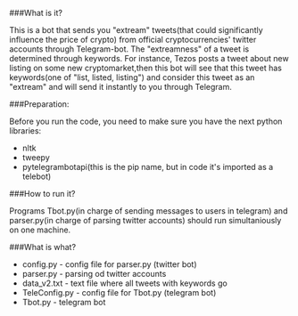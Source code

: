 ###What is it?

This is a bot that sends you  "extream" tweets(that could significantly influence the price of crypto) from official cryptocurrencies' twitter accounts through Telegram-bot. The "extreamness" of a tweet is determined through keywords.
For instance, Tezos posts a tweet about new listing on some new cryptomarket,then this bot will see that this tweet has keywords(one of "list, listed, listing") and consider this tweet as an "extream" and will send it instantly to you through Telegram. 

###Preparation:

Before you run the code, you need to make sure you have the next python libraries:
* nltk
* tweepy
* pytelegrambotapi(this is the pip name, but in code it's imported as a telebot)

###How to run it?

Programs Tbot.py(in charge of sending messages to users in telegram) and parser.py(in charge of parsing twitter accounts) should run simultaniously on one machine.

###What is what?

* config.py - config file for parser.py (twitter bot)
* parser.py - parsing od twitter accounts
* data_v2.txt - text file where all tweets with keywords go
* TeleConfig.py - config file for Tbot.py (telegram bot)
* Tbot.py - telegram bot
